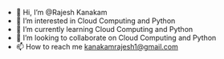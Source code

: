 - 👋 Hi, I’m @Rajesh Kanakam
- 👀 I’m interested in Cloud Computing and Python 
- 🌱 I’m currently learning Cloud Computing and Python
- 💞️ I’m looking to collaborate on Cloud Computing and Python
- 📫 How to reach me kanakamrajesh1@gmail.com

<!---
Rajesh574/Rajesh574 is a ✨ special ✨ repository because its `README.md` (this file) appears on your GitHub profile.
You can click the Preview link to take a look at your changes.
--->
